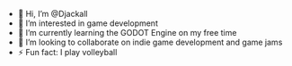 - 👋 Hi, I’m @Djackall
- 👀 I’m interested in game development
- 🌱 I’m currently learning the GODOT Engine on my free time
- 💞️ I’m looking to collaborate on indie game development and game jams
- ⚡ Fun fact: I play volleyball

<!---
Djackall/Djackall is a ✨ special ✨ repository because its `README.md` (this file) appears on your GitHub profile.
You can click the Preview link to take a look at your changes.
--->
